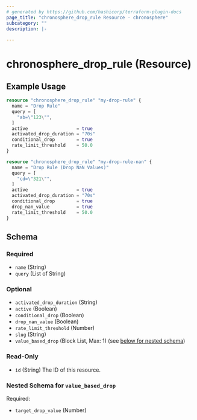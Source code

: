 ```yaml
---
# generated by https://github.com/hashicorp/terraform-plugin-docs
page_title: "chronosphere_drop_rule Resource - chronosphere"
subcategory: ""
description: |-
  
---
```


# chronosphere_drop_rule (Resource)



## Example Usage

```terraform
resource "chronosphere_drop_rule" "my-drop-rule" {
  name = "Drop Rule"
  query = [
    "ab=\"123\"",
  ]
  active                  = true
  activated_drop_duration = "70s"
  conditional_drop        = true
  rate_limit_threshold    = 50.0
}

resource "chronosphere_drop_rule" "my-drop-rule-nan" {
  name = "Drop Rule (Drop NaN Values)"
  query = [
    "cd=\"321\"",
  ]
  active                  = true
  activated_drop_duration = "70s"
  conditional_drop        = true
  drop_nan_value          = true
  rate_limit_threshold    = 50.0
}
```

<!-- schema generated by tfplugindocs -->
## Schema

### Required

- `name` (String)
- `query` (List of String)

### Optional

- `activated_drop_duration` (String)
- `active` (Boolean)
- `conditional_drop` (Boolean)
- `drop_nan_value` (Boolean)
- `rate_limit_threshold` (Number)
- `slug` (String)
- `value_based_drop` (Block List, Max: 1) (see [below for nested schema](#nestedblock--value_based_drop))

### Read-Only

- `id` (String) The ID of this resource.

<a id="nestedblock--value_based_drop"></a>
### Nested Schema for `value_based_drop`

Required:

- `target_drop_value` (Number)
